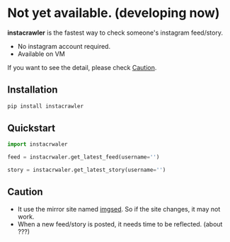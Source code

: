 # Not yet available. (developing now)

**instacrawler** is the fastest way to check someone's instagram feed/story.
- No instagram account required.
- Available on VM

If you want to see the detail, please check [Caution](#caution).

## Installation
```bash
pip install instacrawler
```

## Quickstart
```py
import instacrwaler

feed = instacrwaler.get_latest_feed(username='')

story = instacrwaler.get_latest_story(username='')
```

## Caution
- It use the mirror site named [imgsed](https://imgsed.com/). So if the site changes, it may not work.
- When a new feed/story is posted, it needs time to be reflected. (about ???)
